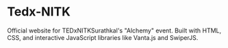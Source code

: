 # Tedx-NITK
Official website for TEDxNITKSurathkal's "Alchemy" event. Built with HTML, CSS, and interactive JavaScript libraries like Vanta.js and SwiperJS.
